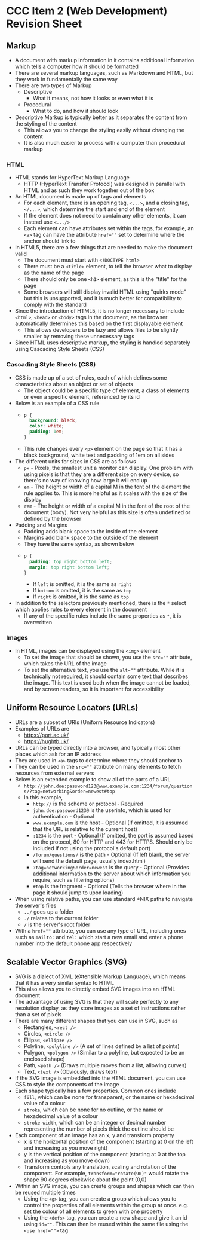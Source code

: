 # CCC Item 2 (Web Development) Revision Sheet

## Markup

- A document with markup information in it contains additional information which tells a computer how it should be formatted
- There are several markup languages, such as Markdown and HTML, but they work in fundamentally the same way
- There are two types of Markup
  - Descriptive
    - What it means, not how it looks or even what it is
  - Procedural
    - What to do, and how it should look
- Descriptive Markup is typically better as it separates the content from the styling of the content
  - This allows you to change the styling easily without changing the content
  - It is also much easier to process with a computer than procedural markup

### HTML

- HTML stands for HyperText Markup Language
  - HTTP (HyperText Transfer Protocol) was designed in parallel with HTML and as such they work together out of the box
- An HTML document is made up of tags and elements
  - For each element, there is an opening tag, `<...>`, and a closing tag, `</...>`, which determine the start and end of the element
  - If the element does not need to contain any other elements, it can instead use `<.../>`
  - Each element can have attributes set within the tags, for example, an `<a>` tag can have the attribute `href=""` set to determine where the anchor should link to
- In HTML5, there are a few things that are needed to make the document valid
  - The document must start with `<!DOCTYPE html>`
  - There must be a `<title>` element, to tell the browser what to display as the name of the page
  - There should only be one `<h1>` element, as this is the "title" for the page
  - Some browsers will still display invalid HTML using "quirks mode" but this is unsupported, and it is much better for compatibility to comply with the standard
- Since the introduction of HTML5, it is no longer necessary to include `<html>`, `<head>` or `<body>` tags in the document, as the browser automatically determines this based on the first displayable element
  - This allows developers to be lazy and allows files to be slightly smaller by removing these unnecessary tags
- Since HTML uses descriptive markup, the styling is handled separately using Cascading Style Sheets (CSS)

### Cascading Style Sheets (CSS)

- CSS is made up of a set of rules, each of which defines some characteristics about an object or set of objects
  - The object could be a specific type of element, a class of elements or even a specific element, referenced by its id
- Below is an example of a CSS rule
  - ```css
    p {
      background: black;
      color: white;
      padding: 1em;
    }
    ```
  - This rule changes every `<p>` element on the page so that it has a black background, white text and padding of 1em on all sides
- The different units for sizes in CSS are as follows
  - `px` - Pixels, the smallest unit a monitor can display. One problem with using pixels is that they are a different size on every device, so there's no way of knowing how large it will end up
  - `em` - The height or width of a capital M in the font of the element the rule applies to. This is more helpful as it scales with the size of the display
  - `rem` - The height or width of a capital M in the font of the root of the document (body). Not very helpful as this size is often undefined or defined by the browser
- Padding and Margins
  - Padding adds blank space to the inside of the element
  - Margins add blank space to the outside of the element
  - They have the same syntax, as shown below
  - ```css
    p {
      padding: top right bottom left;
      margin: top right bottom left;
    }
    ```
    - If `left` is omitted, it is the same as `right`
    - If `bottom` is omitted, it is the same as `top`
    - If `right` is omitted, it is the same as `top`
- In addition to the selectors previously mentioned, there is the `*` select which applies rules to every element in the document
  - If any of the specific rules include the same properties as `*`, it is overwritten

### Images

- In HTML, images can be displayed using the `<img>` element
  - To set the image that should be shown, you use the `src=""` attribute, which takes the URL of the image
  - To set the alternative text, you use the `alt=""` attribute. While it is technically not required, it should contain some text that describes the image. This text is used both when the image cannot be loaded, and by screen readers, so it is important for accessibility

## Uniform Resource Locators (URLs)

- URLs are a subset of URIs (Uniform Resource Indicators)
- Examples of URLs are
  - https://port.ac.uk/
  - https://hughtb.uk/
- URLs can be typed directly into a browser, and typically most other places which ask for an IP address
- They are used in `<a>` tags to determine where they should anchor to
- They can be used in the `src=""` attribute on many elements to fetch resources from external servers
- Below is an extended example to show all of the parts of a URL
  - `http://john.doe:password123@www.example.com:1234/forum/questions/?tag=networking&order=newest#top`
  - In this example,
    - `http://` is the scheme or protocol - Required
    - `john.doe:password123@` is the userinfo, which is used for authentication - Optional
    - `www.example.com` is the host - Optional (If omitted, it is assumed that the URL is relative to the current host)
    - `:1234` is the port - Optional (If omitted, the port is assumed based on the protocol, 80 for HTTP and 443 for HTTPS. Should only be included if not using the protocol's default port)
    - `/forum/questions/` is the path - Optional (If left blank, the server will send the default page, usually index.html)
    - `?tag=networking&order=newest` is the query - Optional (Provides additional information to the server about which information you require, such as filtering options)
    - `#top` is the fragment - Optional (Tells the browser where in the page it should jump to upon loading)
- When using relative paths, you can use standard *NIX paths to navigate the server's files
  - `../` goes up a folder
  - `./` relates to the current folder
  - `/` is the server's root folder
- With a `href=""` attribute, you can use any type of URL, including ones such as `mailto:` and `tel:` which start a new email and enter a phone number into the default phone app respectively

## Scalable Vector Graphics (SVG)

- SVG is a dialect of XML (eXtensible Markup Language), which means that it has a very similar syntax to HTML
- This also allows you to directly embed SVG images into an HTML document
- The advantage of using SVG is that they will scale perfectly to any resolution display, as they store images as a set of instructions rather than a set of pixels
- There are many different shapes that you can use in SVG, such as
  - Rectangles, `<rect />`
  - Circles, `<circle />`
  - Ellipse, `<ellipse />`
  - Polyline, `<polyline />` (A set of lines defined by a list of points)
  - Polygon, `<polygon />` (Similar to a polyline, but expected to be an enclosed shape)
  - Path, `<path />` (Draws multiple moves from a list, allowing curves)
  - Text, `<text />` (Obviously, draws text)
- If the SVG image is embedded into the HTML document, you can use CSS to style the components of the image
- Each shape typically has a few properties. Common ones include
  - `fill`, which can be none for transparent, or the name or hexadecimal value of a colour
  - `stroke`, which can be none for no outline, or the name or hexadecimal value of a colour
  - `stroke-width`, which can be an integer or decimal number representing the number of pixels thick the outline should be
- Each component of an image has an x, y and transform property
  - x is the horizontal position of the component (starting at 0 on the left and increasing as you move right)
  - y is the vertical position of the component (starting at 0 at the top and increasing as you move down)
  - Transform controls any translation, scaling and rotation of the component. For example, `transform="rotate(90)"` would rotate the shape 90 degrees clockwise about the point (0,0)
- Within an SVG image, you can create groups and shapes which can then be reused multiple times
  - Using the `<g>` tag, you can create a group which allows you to control the properties of all elements within the group at once. e.g. set the colour of all elements to green with one property
  - Using the `<defs>` tag, you can create a new shape and give it an id using `id=""`. This can then be reused within the same file using the `<use href="">` tag